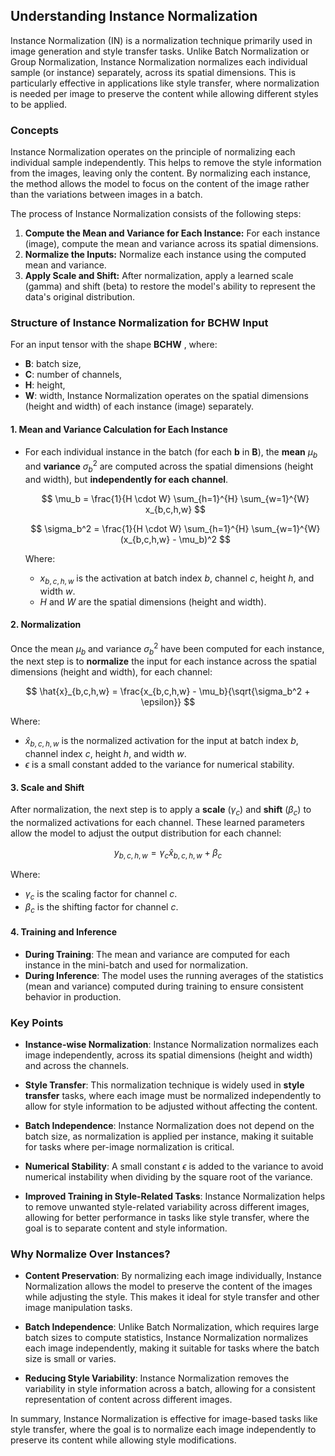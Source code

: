 ## Understanding Instance Normalization

Instance Normalization (IN) is a normalization technique primarily used in image generation and style transfer tasks. Unlike Batch Normalization or Group Normalization, Instance Normalization normalizes each individual sample (or instance) separately, across its spatial dimensions. This is particularly effective in applications like style transfer, where normalization is needed per image to preserve the content while allowing different styles to be applied.

### Concepts

Instance Normalization operates on the principle of normalizing each individual sample independently. This helps to remove the style information from the images, leaving only the content. By normalizing each instance, the method allows the model to focus on the content of the image rather than the variations between images in a batch.

The process of Instance Normalization consists of the following steps:

1. **Compute the Mean and Variance for Each Instance:** For each instance (image), compute the mean and variance across its spatial dimensions.
2. **Normalize the Inputs:** Normalize each instance using the computed mean and variance.
3. **Apply Scale and Shift:** After normalization, apply a learned scale (gamma) and shift (beta) to restore the model's ability to represent the data's original distribution.

### Structure of Instance Normalization for BCHW Input

For an input tensor with the shape **BCHW** , where:
- **B**: batch size,
- **C**: number of channels,
- **H**: height,
- **W**: width,
Instance Normalization operates on the spatial dimensions (height and width) of each instance (image) separately.

#### 1. Mean and Variance Calculation for Each Instance

- For each individual instance in the batch (for each **b** in **B**), the **mean** $\mu_b$ and **variance** $\sigma_b^2$ are computed across the spatial dimensions (height and width), but **independently for each channel**.

  $$ 
  \mu_b = \frac{1}{H \cdot W} \sum_{h=1}^{H} \sum_{w=1}^{W} x_{b,c,h,w}
  $$

  $$
  \sigma_b^2 = \frac{1}{H \cdot W} \sum_{h=1}^{H} \sum_{w=1}^{W} (x_{b,c,h,w} - \mu_b)^2
  $$

  Where:
  - $x_{b,c,h,w}$ is the activation at batch index $b$, channel $c$, height $h$, and width $w$.
  - $H$ and $W$ are the spatial dimensions (height and width).

#### 2. Normalization

Once the mean $\mu_b$ and variance $\sigma_b^2$ have been computed for each instance, the next step is to **normalize** the input for each instance across the spatial dimensions (height and width), for each channel:

$$
\hat{x}_{b,c,h,w} = \frac{x_{b,c,h,w} - \mu_b}{\sqrt{\sigma_b^2 + \epsilon}}
$$

Where:
- $\hat{x}_{b,c,h,w}$ is the normalized activation for the input at batch index $b$, channel index $c$, height $h$, and width $w$.
- $\epsilon$ is a small constant added to the variance for numerical stability.

#### 3. Scale and Shift

After normalization, the next step is to apply a **scale** ($\gamma_c$) and **shift** ($\beta_c$) to the normalized activations for each channel. These learned parameters allow the model to adjust the output distribution for each channel:

$$
y_{b,c,h,w} = \gamma_c \hat{x}_{b,c,h,w} + \beta_c
$$

Where:
- $\gamma_c$ is the scaling factor for channel $c$.
- $\beta_c$ is the shifting factor for channel $c$.

#### 4. Training and Inference

- **During Training**: The mean and variance are computed for each instance in the mini-batch and used for normalization.
- **During Inference**: The model uses the running averages of the statistics (mean and variance) computed during training to ensure consistent behavior in production.

### Key Points

- **Instance-wise Normalization**: Instance Normalization normalizes each image independently, across its spatial dimensions (height and width) and across the channels.
  
- **Style Transfer**: This normalization technique is widely used in **style transfer** tasks, where each image must be normalized independently to allow for style information to be adjusted without affecting the content.

- **Batch Independence**: Instance Normalization does not depend on the batch size, as normalization is applied per instance, making it suitable for tasks where per-image normalization is critical.

- **Numerical Stability**: A small constant $\epsilon$ is added to the variance to avoid numerical instability when dividing by the square root of the variance.

- **Improved Training in Style-Related Tasks**: Instance Normalization helps to remove unwanted style-related variability across different images, allowing for better performance in tasks like style transfer, where the goal is to separate content and style information.

### Why Normalize Over Instances?

- **Content Preservation**: By normalizing each image individually, Instance Normalization allows the model to preserve the content of the images while adjusting the style. This makes it ideal for style transfer and other image manipulation tasks.
  
- **Batch Independence**: Unlike Batch Normalization, which requires large batch sizes to compute statistics, Instance Normalization normalizes each image independently, making it suitable for tasks where the batch size is small or varies.

- **Reducing Style Variability**: Instance Normalization removes the variability in style information across a batch, allowing for a consistent representation of content across different images.

In summary, Instance Normalization is effective for image-based tasks like style transfer, where the goal is to normalize each image independently to preserve its content while allowing style modifications.
